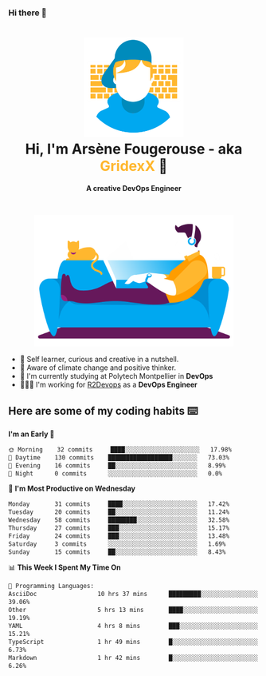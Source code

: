 ### Hi there 👋

<!--
**GridexX/gridexx** is a ✨ _special_ ✨ repository because its `README.md` (this file) appears on your GitHub profile.

Here are some ideas to get you started:

- 🔭 I’m currently working on ...
- 🌱 I’m currently learning ...
- 👯 I’m looking to collaborate on ...
- 🤔 I’m looking for help with ...
- 💬 Ask me about ...
- 📫 How to reach me: ...
- 😄 Pronouns: ...
- ⚡ Fun fact: ...
-->


<!-- Header -->
<h1 align="center">
  <img src="./images/user_profile.png" width="200">
  <br>
  Hi, I'm Arsène Fougerouse - aka <span style="color:#ffb72e">GridexX</span> 👋
</h1>


<p align="center">
  <b>A creative DevOps Engineer </b>
</p>
<br/>
<p align="center">
  <img src="./images/man_couch.png" width="400">
</p>

- 🎨 Self learner, curious and creative in a nutshell. 
- 🌱 Aware of climate change and positive thinker.
- 📕 I'm currently studying at Polytech Montpellier in **DevOps**
- 👨🏻‍💻 I'm working for [R2Devops](https://r2devops.io) as a **DevOps Engineer**


## Here are some of my coding habits ⌨️

<!-- Add a section about tech and Ops stack
  Like this one : https://github.com/Xanthus58#-tech-stack
-->
<!--START_SECTION:waka-->
**I'm an Early 🐤** 

```text
🌞 Morning    32 commits     ████░░░░░░░░░░░░░░░░░░░░░   17.98% 
🌆 Daytime    130 commits    ██████████████████░░░░░░░   73.03% 
🌃 Evening    16 commits     ██░░░░░░░░░░░░░░░░░░░░░░░   8.99% 
🌙 Night      0 commits      ░░░░░░░░░░░░░░░░░░░░░░░░░   0.0%

```
📅 **I'm Most Productive on Wednesday** 

```text
Monday       31 commits     ████░░░░░░░░░░░░░░░░░░░░░   17.42% 
Tuesday      20 commits     ██░░░░░░░░░░░░░░░░░░░░░░░   11.24% 
Wednesday    58 commits     ████████░░░░░░░░░░░░░░░░░   32.58% 
Thursday     27 commits     ███░░░░░░░░░░░░░░░░░░░░░░   15.17% 
Friday       24 commits     ███░░░░░░░░░░░░░░░░░░░░░░   13.48% 
Saturday     3 commits      ░░░░░░░░░░░░░░░░░░░░░░░░░   1.69% 
Sunday       15 commits     ██░░░░░░░░░░░░░░░░░░░░░░░   8.43%

```


📊 **This Week I Spent My Time On** 

```text
💬 Programming Languages: 
AsciiDoc                 10 hrs 37 mins      █████████░░░░░░░░░░░░░░░░   39.06% 
Other                    5 hrs 13 mins       ████░░░░░░░░░░░░░░░░░░░░░   19.19% 
YAML                     4 hrs 8 mins        ███░░░░░░░░░░░░░░░░░░░░░░   15.21% 
TypeScript               1 hr 49 mins        █░░░░░░░░░░░░░░░░░░░░░░░░   6.73% 
Markdown                 1 hr 42 mins        █░░░░░░░░░░░░░░░░░░░░░░░░   6.26%

```


<!--END_SECTION:waka-->
